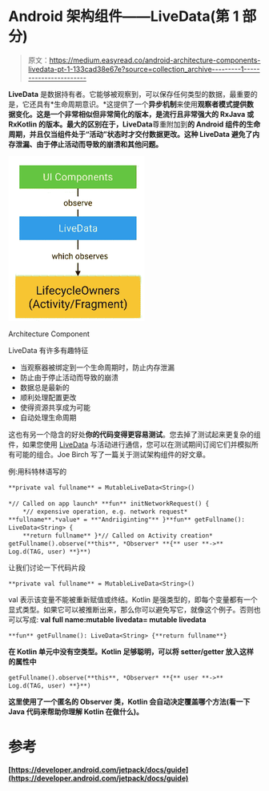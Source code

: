# Android 架构组件——LiveData(第 1 部分)

> 原文：<https://medium.easyread.co/android-architecture-components-livedata-pt-1-133cad38e67e?source=collection_archive---------1----------------------->

**LiveData** 是数据持有者。它能够被观察到，可以保存任何类型的数据，最重要的是，它还具有*生命周期意识。*这提供了一个**异步机制**来使用**观察者模式提供数据变化。这是一个非常相似但非常简化的版本，是流行且非常强大的 RxJava 或 RxKotlin 的版本。最大的区别在于，LiveData**尊重附加到**的 Android 组件的生命周期，并且仅当组件处于“活动”状态时才交付数据更改。这种 LiveData 避免了内存泄漏、由于停止活动而导致的崩溃和其他问题。**

![](img/e22c76f486f518492f4b7e8177723b80.png)

Architecture Component

LiveData 有许多有趣特征

*   当观察器被绑定到一个生命周期时，防止内存泄漏
*   防止由于停止活动而导致的崩溃
*   数据总是最新的
*   顺利处理配置更改
*   使得资源共享成为可能
*   自动处理生命周期

这也有另一个隐含的好处**你的代码变得更容易测试**。您去掉了测试起来更复杂的组件，如果您使用 [LiveData](https://developer.android.com/topic/libraries/architecture/livedata.html) 与活动进行通信，您可以在测试期间订阅它们并模拟所有可能的组合。Joe Birch 写了一篇关于测试架构组件的好文章。

例:用科特林语写的

```
**private val fullname** = MutableLiveData<String>()

*// Called on app launch* **fun** initNetworkRequest() {
    *// expensive operation, e.g. network request* **fullname**.*value* = **"Andriiginting"** }**fun** getFullname(): LiveData<String> {
    **return fullname** }*// Called on Activity creation* getFullname().observe(**this**, *Observer* **{** user **->** Log.d(TAG, user) **}**)
```

让我们讨论一下代码片段

```
**private val fullname** = MutableLiveData<String>()
```

val 表示该变量不能被重新赋值或终结。Kotlin 是强类型的，即每个变量都有一个显式类型。如果它可以被推断出来，那么你可以避免写它，就像这个例子。否则也可以写成:
**val full name:**mutable livedata<String>**= mutable livedata<String>**

```
**fun** getFullname(): LiveData<String> {**return fullname**}
```

**在 Kotlin 单元中没有空类型。Kotlin 足够聪明，可以将 setter/getter 放入这样的属性中**

```
getFullname().observe(**this**, *Observer* **{** user **->** Log.d(TAG, user) **}**)
```

**这里使用了一个匿名的 Observer 类，Kotlin 会自动决定覆盖哪个方法(看一下 Java 代码来帮助你理解 Kotlin 在做什么)。**

# **参考**

**[https://developer.android.com/jetpack/docs/guide](https://developer.android.com/jetpack/docs/guide)**
